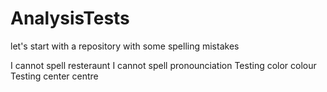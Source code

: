 # AnalysisTests
let's start with a repository with some spelling mistakes

I cannot spell resteraunt
I cannot spell pronounciation
Testing color colour
Testing center centre
